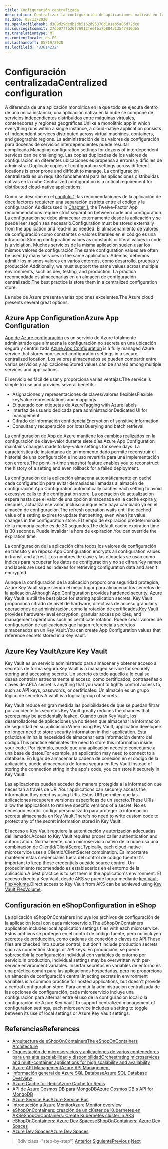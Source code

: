 ```yaml
---
title: Configuración centralizada
description: Centralizar la configuración de aplicaciones nativas en la nube con la configuración de App de Azure y el almacén de AzureKey.
ms.date: 05/13/2020
ms.openlocfilehash: d389d29dcdb1db5162d95370d181ab5a85d72dc8
ms.sourcegitcommit: 27db07ffb26f76912feefba7b884313547410db5
ms.translationtype: MT
ms.contentlocale: es-ES
ms.lasthandoff: 05/19/2020
ms.locfileid: "83614232"
---
```

# <a name="centralized-configuration"></a><span data-ttu-id="a7c0b-103">Configuración centralizada</span><span class="sxs-lookup"><span data-stu-id="a7c0b-103">Centralized configuration</span></span>

<span data-ttu-id="a7c0b-104">A diferencia de una aplicación monolítica en la que todo se ejecuta dentro de una única instancia, una aplicación nativa en la nube se compone de servicios independientes distribuidos entre máquinas virtuales, contenedores y regiones geográficas.</span><span class="sxs-lookup"><span data-stu-id="a7c0b-104">Unlike a monolithic app in which everything runs within a single instance, a cloud-native application consists of independent services distributed across virtual machines, containers, and geographic regions.</span></span> <span data-ttu-id="a7c0b-105">La administración de los valores de configuración para docenas de servicios interdependientes puede resultar complicada.</span><span class="sxs-lookup"><span data-stu-id="a7c0b-105">Managing configuration settings for dozens of interdependent services can be challenging.</span></span> <span data-ttu-id="a7c0b-106">Las copias duplicadas de los valores de configuración en diferentes ubicaciones es propensa a errores y difíciles de administrar.</span><span class="sxs-lookup"><span data-stu-id="a7c0b-106">Duplicate copies of configuration settings across different locations is error prone and difficult to manage.</span></span> <span data-ttu-id="a7c0b-107">La configuración centralizada es un requisito fundamental para las aplicaciones distribuidas nativas en la nube.</span><span class="sxs-lookup"><span data-stu-id="a7c0b-107">Centralized configuration is a critical requirement for distributed cloud-native applications.</span></span>

<span data-ttu-id="a7c0b-108">Como se describe en el [capítulo 1](introduction.md), las recomendaciones de la aplicación de doce factores requieren una separación estricta entre el código y la configuración.</span><span class="sxs-lookup"><span data-stu-id="a7c0b-108">As discussed in [Chapter 1](introduction.md), the Twelve-Factor App recommendations require strict separation between code and configuration.</span></span> <span data-ttu-id="a7c0b-109">La configuración se debe almacenar externamente desde la aplicación y se puede leer según sea necesario.</span><span class="sxs-lookup"><span data-stu-id="a7c0b-109">Configuration must be stored externally from the application and read-in as needed.</span></span> <span data-ttu-id="a7c0b-110">El almacenamiento de valores de configuración como constantes o valores literales en el código es una infracción.</span><span class="sxs-lookup"><span data-stu-id="a7c0b-110">Storing configuration values as constants or literal values in code is a violation.</span></span> <span data-ttu-id="a7c0b-111">Muchos servicios de la misma aplicación suelen usar los mismos valores de configuración.</span><span class="sxs-lookup"><span data-stu-id="a7c0b-111">The same configuration values are often be used by many services in the same application.</span></span> <span data-ttu-id="a7c0b-112">Además, debemos admitir los mismos valores en varios entornos, como desarrollo, pruebas y producción.</span><span class="sxs-lookup"><span data-stu-id="a7c0b-112">Additionally, we must support the same values across multiple environments, such as dev, testing, and production.</span></span> <span data-ttu-id="a7c0b-113">La práctica recomendada es almacenarlas en un almacén de configuración centralizado.</span><span class="sxs-lookup"><span data-stu-id="a7c0b-113">The best practice is store them in a centralized configuration store.</span></span>

<span data-ttu-id="a7c0b-114">La nube de Azure presenta varias opciones excelentes.</span><span class="sxs-lookup"><span data-stu-id="a7c0b-114">The Azure cloud presents several great options.</span></span>

## <a name="azure-app-configuration"></a><span data-ttu-id="a7c0b-115">Azure App Configuration</span><span class="sxs-lookup"><span data-stu-id="a7c0b-115">Azure App Configuration</span></span>

<span data-ttu-id="a7c0b-116">[App de Azure configuración](https://docs.microsoft.com/azure/azure-app-configuration/overview) es un servicio de Azure totalmente administrado que almacena la configuración no secreta en una ubicación segura y centralizada.</span><span class="sxs-lookup"><span data-stu-id="a7c0b-116">[Azure App Configuration](https://docs.microsoft.com/azure/azure-app-configuration/overview) is a fully managed Azure service that stores non-secret configuration settings in a secure, centralized location.</span></span> <span data-ttu-id="a7c0b-117">Los valores almacenados se pueden compartir entre varios servicios y aplicaciones.</span><span class="sxs-lookup"><span data-stu-id="a7c0b-117">Stored values can be shared among multiple services and applications.</span></span>

<span data-ttu-id="a7c0b-118">El servicio es fácil de usar y proporciona varias ventajas:</span><span class="sxs-lookup"><span data-stu-id="a7c0b-118">The service is simple to use and provides several benefits:</span></span>

- <span data-ttu-id="a7c0b-119">Asignaciones y representaciones de claves/valores flexibles</span><span class="sxs-lookup"><span data-stu-id="a7c0b-119">Flexible key/value representations and mappings</span></span>
- <span data-ttu-id="a7c0b-120">Etiquetado con etiquetas de Azure</span><span class="sxs-lookup"><span data-stu-id="a7c0b-120">Tagging with Azure labels</span></span>
- <span data-ttu-id="a7c0b-121">Interfaz de usuario dedicada para administración</span><span class="sxs-lookup"><span data-stu-id="a7c0b-121">Dedicated UI for management</span></span>
- <span data-ttu-id="a7c0b-122">Cifrado de información confidencial</span><span class="sxs-lookup"><span data-stu-id="a7c0b-122">Encryption of sensitive information</span></span>
- <span data-ttu-id="a7c0b-123">Consultas y recuperación por lotes</span><span class="sxs-lookup"><span data-stu-id="a7c0b-123">Querying and batch retrieval</span></span>

<span data-ttu-id="a7c0b-124">La configuración de App de Azure mantiene los cambios realizados en la configuración de clave-valor durante siete días.</span><span class="sxs-lookup"><span data-stu-id="a7c0b-124">Azure App Configuration maintains changes made to key-value settings for seven days.</span></span> <span data-ttu-id="a7c0b-125">La característica de instantánea de un momento dado permite reconstruir el historial de una configuración e incluso revertirla para una implementación con errores.</span><span class="sxs-lookup"><span data-stu-id="a7c0b-125">The point-in-time snapshot feature enables you to reconstruct the history of a setting and even rollback for a failed deployment.</span></span>

<span data-ttu-id="a7c0b-126">La configuración de la aplicación almacena automáticamente en caché cada configuración para evitar demasiadas llamadas al almacén de configuración.</span><span class="sxs-lookup"><span data-stu-id="a7c0b-126">App Configuration automatically caches each setting to avoid excessive calls to the configuration store.</span></span> <span data-ttu-id="a7c0b-127">La operación de actualización espera hasta que el valor de una opción almacenada en la caché expira y, después, actualiza ese valor, incluso aunque este haya cambiado ya en el almacén de configuración.</span><span class="sxs-lookup"><span data-stu-id="a7c0b-127">The refresh operation waits until the cached value of a setting expires to update that setting, even when its value changes in the configuration store.</span></span> <span data-ttu-id="a7c0b-128">El tiempo de expiración predeterminado de la memoria caché es de 30 segundos.</span><span class="sxs-lookup"><span data-stu-id="a7c0b-128">The default cache expiration time is 30 seconds.</span></span> <span data-ttu-id="a7c0b-129">Puede invalidar la hora de expiración.</span><span class="sxs-lookup"><span data-stu-id="a7c0b-129">You can override the expiration time.</span></span>

<span data-ttu-id="a7c0b-130">La configuración de la aplicación cifra todos los valores de configuración en tránsito y en reposo.</span><span class="sxs-lookup"><span data-stu-id="a7c0b-130">App Configuration encrypts all configuration values in transit and at rest.</span></span> <span data-ttu-id="a7c0b-131">Los nombres de clave y las etiquetas se usan como índices para recuperar los datos de configuración y no se cifran.</span><span class="sxs-lookup"><span data-stu-id="a7c0b-131">Key names and labels are used as indexes for retrieving configuration data and aren't encrypted.</span></span>

<span data-ttu-id="a7c0b-132">Aunque la configuración de la aplicación proporciona seguridad protegida, Azure Key Vault sigue siendo el mejor lugar para almacenar los secretos de la aplicación.</span><span class="sxs-lookup"><span data-stu-id="a7c0b-132">Although App Configuration provides hardened security, Azure Key Vault is still the best place for storing application secrets.</span></span> <span data-ttu-id="a7c0b-133">Key Vault proporciona cifrado de nivel de hardware, directivas de acceso granular y operaciones de administración, como la rotación de certificados.</span><span class="sxs-lookup"><span data-stu-id="a7c0b-133">Key Vault provides hardware-level encryption, granular access policies, and management operations such as certificate rotation.</span></span> <span data-ttu-id="a7c0b-134">Puede crear valores de configuración de aplicaciones que hagan referencia a secretos almacenados en un Key Vault.</span><span class="sxs-lookup"><span data-stu-id="a7c0b-134">You can create App Configuration values that reference secrets stored in a Key Vault.</span></span>

## <a name="azure-key-vault"></a><span data-ttu-id="a7c0b-135">Azure Key Vault</span><span class="sxs-lookup"><span data-stu-id="a7c0b-135">Azure Key Vault</span></span>

<span data-ttu-id="a7c0b-136">Key Vault es un servicio administrado para almacenar y obtener acceso a secretos de forma segura.</span><span class="sxs-lookup"><span data-stu-id="a7c0b-136">Key Vault is a managed service for securely storing and accessing secrets.</span></span> <span data-ttu-id="a7c0b-137">Un secreto es todo aquello a lo cual se desea controlar estrechamente el acceso, como certificados, contraseñas o claves de API.</span><span class="sxs-lookup"><span data-stu-id="a7c0b-137">A secret is anything that you want to tightly control access to, such as API keys, passwords, or certificates.</span></span> <span data-ttu-id="a7c0b-138">Un almacén es un grupo lógico de secretos.</span><span class="sxs-lookup"><span data-stu-id="a7c0b-138">A vault is a logical group of secrets.</span></span>

<span data-ttu-id="a7c0b-139">Key Vault reduce en gran medida las posibilidades de que se puedan filtrar por accidente los secretos.</span><span class="sxs-lookup"><span data-stu-id="a7c0b-139">Key Vault greatly reduces the chances that secrets may be accidentally leaked.</span></span> <span data-ttu-id="a7c0b-140">Cuando usan Key Vault, los desarrolladores de aplicaciones ya no tienen que almacenar la información de seguridad en su aplicación.</span><span class="sxs-lookup"><span data-stu-id="a7c0b-140">When using Key Vault, application developers no longer need to store security information in their application.</span></span> <span data-ttu-id="a7c0b-141">Esta práctica elimina la necesidad de almacenar esta información dentro del código.</span><span class="sxs-lookup"><span data-stu-id="a7c0b-141">This practice eliminates the need to store this information inside your code.</span></span> <span data-ttu-id="a7c0b-142">Por ejemplo, puede que una aplicación necesite conectarse a una base de datos.</span><span class="sxs-lookup"><span data-stu-id="a7c0b-142">For example, an application may need to connect to a database.</span></span> <span data-ttu-id="a7c0b-143">En lugar de almacenar la cadena de conexión en el código de la aplicación, puede almacenarla de forma segura en Key Vault.</span><span class="sxs-lookup"><span data-stu-id="a7c0b-143">Instead of storing the connection string in the app's code, you can store it securely in Key Vault.</span></span>

<span data-ttu-id="a7c0b-144">Las aplicaciones pueden acceder de manera protegida a la información que necesitan a través de URI.</span><span class="sxs-lookup"><span data-stu-id="a7c0b-144">Your applications can securely access the information they need by using URIs.</span></span> <span data-ttu-id="a7c0b-145">Estos URI permiten que las aplicaciones recuperen versiones específicas de un secreto.</span><span class="sxs-lookup"><span data-stu-id="a7c0b-145">These URIs allow the applications to retrieve specific versions of a secret.</span></span> <span data-ttu-id="a7c0b-146">No es necesario escribir código personalizado para proteger la información secreta almacenada en Key Vault.</span><span class="sxs-lookup"><span data-stu-id="a7c0b-146">There's no need to write custom code to protect any of the secret information stored in Key Vault.</span></span>

<span data-ttu-id="a7c0b-147">El acceso a Key Vault requiere la autenticación y autorización adecuadas del llamador.</span><span class="sxs-lookup"><span data-stu-id="a7c0b-147">Access to Key Vault requires proper caller authentication and authorization.</span></span> <span data-ttu-id="a7c0b-148">Normalmente, cada microservicio nativo de la nube usa una combinación de ClientId/ClientSecret.</span><span class="sxs-lookup"><span data-stu-id="a7c0b-148">Typically, each cloud-native microservice uses a ClientId/ClientSecret combination.</span></span> <span data-ttu-id="a7c0b-149">Es importante mantener estas credenciales fuera del control de código fuente.</span><span class="sxs-lookup"><span data-stu-id="a7c0b-149">It's important to keep these credentials outside source control.</span></span> <span data-ttu-id="a7c0b-150">Un procedimiento recomendado es establecerlos en el entorno de la aplicación.</span><span class="sxs-lookup"><span data-stu-id="a7c0b-150">A best practice is to set them in  the application's environment.</span></span> <span data-ttu-id="a7c0b-151">El acceso directo a Key Vault desde AKS se puede lograr mediante [key Vault FlexVolume](https://github.com/Azure/kubernetes-keyvault-flexvol).</span><span class="sxs-lookup"><span data-stu-id="a7c0b-151">Direct access to Key Vault from AKS can be achieved using [Key Vault FlexVolume](https://github.com/Azure/kubernetes-keyvault-flexvol).</span></span>

## <a name="configuration-in-eshop"></a><span data-ttu-id="a7c0b-152">Configuración en eShop</span><span class="sxs-lookup"><span data-stu-id="a7c0b-152">Configuration in eShop</span></span>

<span data-ttu-id="a7c0b-153">La aplicación eShopOnContainers incluye los archivos de configuración de la aplicación local con cada microservicio.</span><span class="sxs-lookup"><span data-stu-id="a7c0b-153">The eShopOnContainers application includes local application settings files with each microservice.</span></span> <span data-ttu-id="a7c0b-154">Estos archivos se protegen en el control de código fuente, pero no incluyen secretos de producción, como cadenas de conexión o claves de API.</span><span class="sxs-lookup"><span data-stu-id="a7c0b-154">These files are checked into source control, but don't include production secrets such as connection strings or API keys.</span></span> <span data-ttu-id="a7c0b-155">En producción, se puede sobrescribir la configuración individual con variables de entorno por servicio.</span><span class="sxs-lookup"><span data-stu-id="a7c0b-155">In production, individual settings may be overwritten with per-service environment variables.</span></span> <span data-ttu-id="a7c0b-156">Insertar secretos en variables de entorno es una práctica común para las aplicaciones hospedadas, pero no proporciona un almacén de configuración central.</span><span class="sxs-lookup"><span data-stu-id="a7c0b-156">Injecting secrets in environment variables is a common practice for hosted applications, but doesn't provide a central configuration store.</span></span> <span data-ttu-id="a7c0b-157">Para admitir la administración centralizada de las opciones de configuración, cada microservicio incluye una configuración para alternar entre el uso de la configuración local o la configuración de Azure Key Vault.</span><span class="sxs-lookup"><span data-stu-id="a7c0b-157">To support centralized management of configuration settings, each microservice includes a setting to toggle between its use of local settings or Azure Key Vault settings.</span></span>

## <a name="references"></a><span data-ttu-id="a7c0b-158">Referencias</span><span class="sxs-lookup"><span data-stu-id="a7c0b-158">References</span></span>

- [<span data-ttu-id="a7c0b-159">Arquitectura de eShopOnContainers</span><span class="sxs-lookup"><span data-stu-id="a7c0b-159">The eShopOnContainers Architecture</span></span>](https://github.com/dotnet-architecture/eShopOnContainers/wiki/Architecture)
- [<span data-ttu-id="a7c0b-160">Orquestación de microservicios y aplicaciones de varios contenedores para una alta escalabilidad y disponibilidad</span><span class="sxs-lookup"><span data-stu-id="a7c0b-160">Orchestrating microservices and multi-container applications for high scalability and availability</span></span>](https://docs.microsoft.com/dotnet/architecture/microservices/architect-microservice-container-applications/scalable-available-multi-container-microservice-applications)
- [<span data-ttu-id="a7c0b-161">Azure API Management</span><span class="sxs-lookup"><span data-stu-id="a7c0b-161">Azure API Management</span></span>](https://docs.microsoft.com/azure/api-management/api-management-key-concepts)
- [<span data-ttu-id="a7c0b-162">Información general de Azure SQL Database</span><span class="sxs-lookup"><span data-stu-id="a7c0b-162">Azure SQL Database Overview</span></span>](https://docs.microsoft.com/azure/sql-database/sql-database-technical-overview)
- [<span data-ttu-id="a7c0b-163">Azure Cache for Redis</span><span class="sxs-lookup"><span data-stu-id="a7c0b-163">Azure Cache for Redis</span></span>](https://azure.microsoft.com/services/cache/)
- [<span data-ttu-id="a7c0b-164">API de Azure Cosmos DB para MongoDB</span><span class="sxs-lookup"><span data-stu-id="a7c0b-164">Azure Cosmos DB's API for MongoDB</span></span>](https://docs.microsoft.com/azure/cosmos-db/mongodb-introduction)
- [<span data-ttu-id="a7c0b-165">Azure Service Bus</span><span class="sxs-lookup"><span data-stu-id="a7c0b-165">Azure Service Bus</span></span>](https://docs.microsoft.com/azure/service-bus-messaging/service-bus-messaging-overview)
- [<span data-ttu-id="a7c0b-166">Introducción a Azure Monitor</span><span class="sxs-lookup"><span data-stu-id="a7c0b-166">Azure Monitor overview</span></span>](https://docs.microsoft.com/azure/azure-monitor/overview)
- <span data-ttu-id="a7c0b-167">[eShopOnContainers: creación de un clúster de Kubernetes en AKS](https://github.com/dotnet-architecture/eShopOnContainers/wiki/Deploy-to-Azure-Kubernetes-Service-(AKS)#create-kubernetes-cluster-in-aks)</span><span class="sxs-lookup"><span data-stu-id="a7c0b-167">[eShopOnContainers: Create Kubernetes cluster in AKS](https://github.com/dotnet-architecture/eShopOnContainers/wiki/Deploy-to-Azure-Kubernetes-Service-(AKS)#create-kubernetes-cluster-in-aks)</span></span>
- [<span data-ttu-id="a7c0b-168">eShopOnContainers: Azure Dev Spaces</span><span class="sxs-lookup"><span data-stu-id="a7c0b-168">eShopOnContainers: Azure Dev Spaces</span></span>](https://github.com/dotnet-architecture/eShopOnContainers/wiki/Azure-Dev-Spaces)
- [<span data-ttu-id="a7c0b-169">Azure Dev Spaces</span><span class="sxs-lookup"><span data-stu-id="a7c0b-169">Azure Dev Spaces</span></span>](https://docs.microsoft.com/azure/dev-spaces/about)

>[!div class="step-by-step"]
><span data-ttu-id="a7c0b-170">[Anterior](deploy-eshoponcontainers-azure.md)
>[Siguiente](scale-applications.md)</span><span class="sxs-lookup"><span data-stu-id="a7c0b-170">[Previous](deploy-eshoponcontainers-azure.md)
[Next](scale-applications.md)</span></span>

